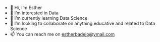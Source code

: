 - 👋 Hi, I’m Esther
- 👀 I’m interested in Data
- 🌱 I’m currently learning Data Science
- 💞️ I’m looking to collaborate on anything educative and related to Data Science
- 📫 You can reach me on estherbadejo@ymail.com 

<!---
ERY-DS/ERY-DS is a ✨ special ✨ repository because its `README.md` (this file) appears on your GitHub profile.
You can click the Preview link to take a look at your changes.
--->
